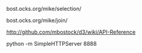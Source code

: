 bost.ocks.org/mike/selection/

bost.ocks.org/mike/join/

http://github.com/mbostock/d3/wiki/API-Reference

python -m SimpleHTTPServer 8888